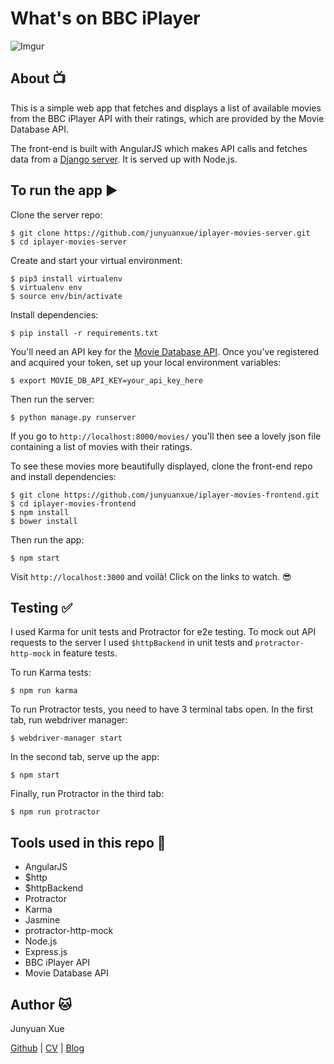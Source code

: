 # What's on BBC iPlayer

![Imgur](http://i.imgur.com/4TWmGc6.png)

## About :tv:

This is a simple web app that fetches and displays a list of available movies from the BBC iPlayer API with their ratings, which are provided by the Movie Database API.

The front-end is built with AngularJS which makes API calls and fetches data from a [Django server](https://github.com/junyuanxue/iplayer-movies-server). It is served up with Node.js.

## To run the app :arrow_forward:

Clone the server repo:
```
$ git clone https://github.com/junyuanxue/iplayer-movies-server.git
$ cd iplayer-movies-server
```
Create and start your virtual environment:
```
$ pip3 install virtualenv
$ virtualenv env
$ source env/bin/activate
```
Install dependencies:
```
$ pip install -r requirements.txt
```
You'll need an API key for the [Movie Database API](https://www.themoviedb.org/documentation/api). Once you've registered and acquired your token, set up your local environment variables:
```
$ export MOVIE_DB_API_KEY=your_api_key_here
```
Then run the server:
```
$ python manage.py runserver
```
If you go to `http://localhost:8000/movies/` you'll then see a lovely json file containing a list of movies with their ratings.

To see these movies more beautifully displayed, clone the front-end repo and install dependencies:
```
$ git clone https://github.com/junyuanxue/iplayer-movies-frontend.git
$ cd iplayer-movies-frontend
$ npm install
$ bower install
```
Then run the app:
```
$ npm start
```
Visit `http://localhost:3000` and voilà! Click on the links to watch. :sunglasses:

## Testing :white_check_mark:

I used Karma for unit tests and Protractor for e2e testing. To mock out API requests to the server I used `$httpBackend` in unit tests and `protractor-http-mock` in feature tests.

To run Karma tests:
```
$ npm run karma
```
To run Protractor tests, you need to have 3 terminal tabs open. In the first tab, run webdriver manager:
```
$ webdriver-manager start
```
In the second tab, serve up the app:
```
$ npm start
```
Finally, run Protractor in the third tab:
```
$ npm run protractor
```

## Tools used in this repo :wrench:
* AngularJS
* $http
* $httpBackend
* Protractor
* Karma
* Jasmine
* protractor-http-mock
* Node.js
* Express.js
* BBC iPlayer API
* Movie Database API

## Author :cat:
Junyuan Xue

[Github](https://github.com/junyuanxue)
| [CV](https://github.com/junyuanxue/cv)
| [Blog](https://spinningcodes.wordpress.com/)
